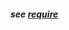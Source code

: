 #### *see [require](https://github.com/gcassel/Modular-Organizing-Terminology/blob/master/terms/require.md)*

